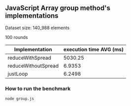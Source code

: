 ## JavaScript Array group method's implementations

Dataset size: 140_988 elements

100 rounds

| Implementation      | execution time AVG (ms) |
|---------------------|-------------------------|
| reduceWithSpread    | 5030.25                 |
| reduceWithoutSpread | 6.9353                  |
| justLoop            | 6.2498                  |

### How to run the benchmark

```sh
node group.js
```

